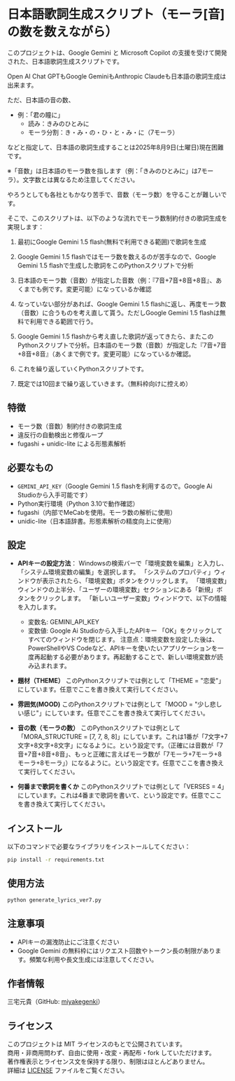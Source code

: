 # 日本語歌詞生成スクリプト（モーラ[音]の数を数えながら）

このプロジェクトは、Google Gemini と Microsoft Copilot の支援を受けて開発された、日本語歌詞生成スクリプトです。

Open AI Chat GPTもGoogle GeminiもAnthropic Claudeも日本語の歌詞生成は出来ます。

ただ、日本語の音の数、

- 例：「君の瞳に」
  - 読み：きみのひとみに
  - モーラ分割：き・み・の・ひ・と・み・に（7モーラ）

などと指定して、日本語の歌詞生成することは2025年8月9日(土曜日)現在困難です。

※「音数」は日本語のモーラ数を指します（例：「きみのひとみに」は7モーラ）。文字数とは異なるため注意してください。

やろうとしても各社ともかなり苦手で、音数（モーラ数）を守ることが難しいです。

そこで、このスクリプトは、以下のような流れでモーラ数制約付きの歌詞生成を実現します：

1. 最初にGoogle Gemini 1.5 flash(無料で利用できる範囲)で歌詞を生成

2. Google Gemini 1.5 flashではモーラ数を数えるのが苦手なので、Google Gemini 1.5 flashで生成した歌詞をこのPythonスクリプトで分析

3. 日本語のモーラ数（音数）が指定した音数（例：『7音+7音+8音+8音』、あくまでも例です。変更可能）になっているか確認

4. なっていない部分があれば、Google Gemini 1.5 flashに返し、再度モーラ数（音数）に合うものを考え直して貰う。ただしGoogle Gemini 1.5 flashは無料で利用できる範囲で行う。

5. Google Gemini 1.5 flashから考え直した歌詞が返ってきたら、またこのPythonスクリプトで分析。日本語のモーラ数（音数）が指定した『7音+7音+8音+8音』（あくまで例です。変更可能）になっているか確認。

6. これを繰り返していくPythonスクリプトです。

7. 既定では10回まで繰り返していきます。（無料枠向けに控えめ）

## 特徴
- モーラ数（音数）制約付きの歌詞生成
- 違反行の自動検出と修復ループ
- fugashi + unidic-lite による形態素解析

## 必要なもの
- `GEMINI_API_KEY`（Google Gemini 1.5 flashを利用するので。Google Ai Studioから入手可能です）
- Python実行環境（Python 3.10で動作確認）
- fugashi（内部でMeCabを使用。モーラ数の解析に使用）
- unidic-lite（日本語辞書。形態素解析の精度向上に使用）

## 設定
- **APIキーの設定方法**：
  Windowsの検索バーで「環境変数を編集」と入力し、「システム環境変数の編集」を選択します。
  「システムのプロパティ」ウィンドウが表示されたら、「環境変数」ボタンをクリックします。
  「環境変数」ウィンドウの上半分、「ユーザーの環境変数」セクションにある「新規」ボタンをクリックします。
  「新しいユーザー変数」ウィンドウで、以下の情報を入力します。
  - 変数名: GEMINI_API_KEY
  - 変数値: Google Ai Studioから入手したAPIキー
  「OK」をクリックしてすべてのウィンドウを閉じます。
  注意点：環境変数を設定した後は、PowerShellやVS Codeなど、APIキーを使いたいアプリケーションを一度再起動する必要があります。再起動することで、新しい環境変数が読み込まれます。
　
- **題材（THEME）**
  このPythonスクリプトでは例として「THEME = "恋愛"」にしています。任意でここを書き換えて実行してください。

- **雰囲気(MOOD)**
  このPythonスクリプトでは例として「MOOD = "少し悲しい感じ"」にしています。任意でここを書き換えて実行してください。

- **音の数（モーラの数）**
  このPythonスクリプトでは例として「MORA_STRUCTURE = [7, 7, 8, 8]」にしています。これは1番が「7文字+7文字+8文字+8文字」になるように。という設定です。（正確には音数が「7音+7音+8音+8音」、もっと正確に言えばモーラ数が「7モーラ+7モーラ+8モーラ+8モーラ」）になるように。という設定です。任意でここを書き換えて実行してください。

- **何番まで歌詞を書くか**
  このPythonスクリプトでは例として「VERSES = 4」にしています。これは4番まで歌詞を書いて、という設定です。任意でここを書き換えて実行してください。

## インストール

以下のコマンドで必要なライブラリをインストールしてください：

```bash
pip install -r requirements.txt
```

## 使用方法

```bash
python generate_lyrics_ver7.py
```

## 注意事項
- APIキーの漏洩防止にご注意ください  
- Google Gemini の無料枠にはリクエスト回数やトークン長の制限があります。頻繁な利用や長文生成には注意してください。

## 作者情報
三宅元貴（GitHub: [miyakegenki](https://github.com/miyakegenki)）

## ライセンス
このプロジェクトは MIT ライセンスのもとで公開されています。  
商用・非商用問わず、自由に使用・改変・再配布・fork していただけます。  
著作権表示とライセンス文を保持する限り、制限はほとんどありません。  
詳細は [LICENSE](LICENSE) ファイルをご覧ください。


